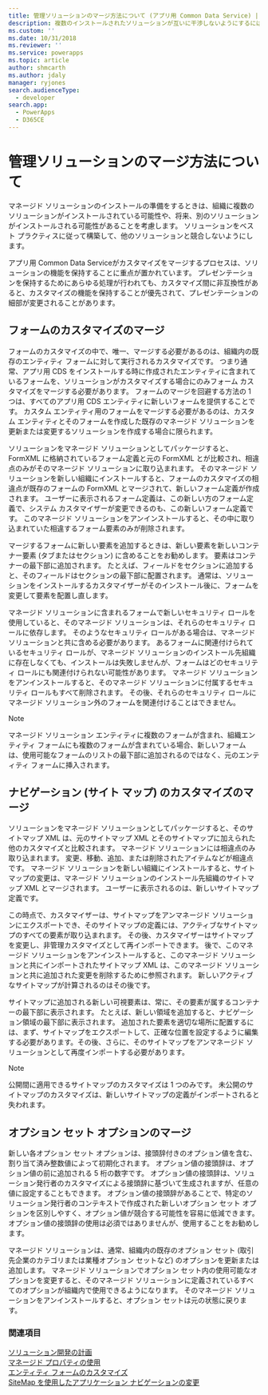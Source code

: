```yaml
---
title: 管理ソリューションのマージ方法について (アプリ用 Common Data Service) | Microsoft Docs
description: 複数のインストールされたソリューションが互いに干渉しないようにするには、ソリューションの構築中にベストプラクティスに従います。
ms.custom: ''
ms.date: 10/31/2018
ms.reviewer: ''
ms.service: powerapps
ms.topic: article
author: shmcarth
ms.author: jdaly
manager: ryjones
search.audienceType:
  - developer
search.app:
  - PowerApps
  - D365CE
---
```

# <a name="understand-how-managed-solutions-are-merged"></a>管理ソリューションのマージ方法について

マネージド ソリューションのインストールの準備をするときは、組織に複数のソリューションがインストールされている可能性や、将来、別のソリューションがインストールされる可能性があることを考慮します。 ソリューションをベスト プラクティスに従って構築して、他のソリューションと競合しないようにします。  
  
 アプリ用 Common Data Serviceがカスタマイズをマージするプロセスは、ソリューションの機能を保持することに重点が置かれています。 プレゼンテーションを保持するためにあらゆる処理が行われても、カスタマイズ間に非互換性があると、カスタマイズの機能を保持することが優先されて、プレゼンテーションの細部が変更されることがあります。  
  
<a name="BKMK_MergingFormCustomizations"></a>   

## <a name="merge-form-customizations"></a>フォームのカスタマイズのマージ  
 フォームのカスタマイズの中で、唯一、マージする必要があるのは、組織内の既存のエンティティ フォームに対して実行されるカスタマイズです。 つまり通常、アプリ用 CDS をインストールする時に作成されたエンティティに含まれているフォームを、ソリューションがカスタマイズする場合にのみフォーム カスタマイズをマージする必要があります。 フォームのマージを回避する方法の 1 つは、すべてのアプリ用 CDS エンティティに新しいフォームを提供することです。 カスタム エンティティ用のフォームをマージする必要があるのは、カスタム エンティティとそのフォームを作成した既存のマネージド ソリューションを更新または変更するソリューションを作成する場合に限られます。  
  
 ソリューションをマネージド ソリューションとしてパッケージすると、FormXML に格納されているフォーム定義と元の FormXML とが比較され、相違点のみがそのマネージド ソリューションに取り込まれます。 そのマネージド ソリューションを新しい組織にインストールすると、フォームのカスタマイズの相違点が既存のフォームの FormXML とマージされて、新しいフォーム定義が作成されます。 ユーザーに表示されるフォーム定義は、この新しい方のフォーム定義で、システム カスタマイザーが変更できるのも、この新しいフォーム定義です。 このマネージド ソリューションをアンインストールすると、その中に取り込まれていた相違するフォーム要素のみが削除されます。  
  
 マージするフォームに新しい要素を追加するときは、新しい要素を新しいコンテナー要素 (タブまたはセクション) に含めることをお勧めします。 要素はコンテナーの最下部に追加されます。 たとえば、フィールドをセクションに追加すると、そのフィールドはセクションの最下部に配置されます。 通常は、ソリューションをインストールするカスタマイザーがそのインストール後に、フォームを変更して要素を配置し直します。  
  
 マネージド ソリューションに含まれるフォームで新しいセキュリティ ロールを使用していると、そのマネージド ソリューションは、それらのセキュリティ ロールに依存します。 そのようなセキュリティ ロールがある場合は、マネージド ソリューションと共に含める必要があります。 あるフォームに関連付けられているセキュリティ ロールが、マネージド ソリューションのインストール先組織に存在しなくても、インストールは失敗しませんが、フォームはどのセキュリティ ロールにも関連付けられない可能性があります。 マネージド ソリューションをアンインストールすると、そのマネージド ソリューションに付属するセキュリティ ロールもすべて削除されます。 その後、それらのセキュリティ ロールにマネージド ソリューション外のフォームを関連付けることはできません。  
  
> [!NOTE]
>  マネージド ソリューション エンティティに複数のフォームが含まれ、組織エンティティ フォームにも複数のフォームが含まれている場合、新しいフォームは、使用可能なフォームのリストの最下部に追加されるのではなく、元のエンティティ フォームに挿入されます。  
  
<a name="BKMK_MergingNavigationCustomizations"></a>   
## <a name="merge-navigation-sitemap-customizations"></a>ナビゲーション (サイト マップ) のカスタマイズのマージ  
 ソリューションをマネージド ソリューションとしてパッケージすると、そのサイトマップ XML は、元のサイトマップ XML とそのサイトマップに加えられた他のカスタマイズと比較されます。 マネージド ソリューションには相違点のみ取り込まれます。 変更、移動、追加、または削除されたアイテムなどが相違点です。 マネージド ソリューションを新しい組織にインストールすると、サイトマップの変更は、マネージド ソリューションのインストール先組織のサイトマップ XML とマージされます。 ユーザーに表示されるのは、新しいサイトマップ定義です。  
  
 この時点で、カスタマイザーは、サイトマップをアンマネージド ソリューションにエクスポートでき、そのサイトマップの定義には、アクティブなサイトマップのすべての要素が取り込まれます。 その後、カスタマイザーはサイトマップを変更し、非管理カスタマイズとして再インポートできます。  後で、このマネージド ソリューションをアンインストールすると、このマネージド ソリューションと共にインポートされたサイトマップ XML は、このマネージド ソリューションと共に追加された変更を削除するために参照されます。 新しいアクティブなサイトマップが計算されるのはその後です。  
  
 サイトマップに追加される新しい可視要素は、常に、その要素が属するコンテナーの最下部に表示されます。 たとえば、新しい領域を追加すると、ナビゲーション領域の最下部に表示されます。 追加された要素を適切な場所に配置するには、まず、サイトマップをエクスポートして、正確な位置を設定するように編集する必要があります。その後、さらに、そのサイトマップをアンマネージド ソリューションとして再度インポートする必要があります。  
  
> [!NOTE]
>  公開間に適用できるサイトマップのカスタマイズは 1 つのみです。 未公開のサイトマップのカスタマイズは、新しいサイトマップの定義がインポートされると失われます。  
  
<a name="BKMK_MergingOptionSetOptions"></a>   
## <a name="merge-option-set-options"></a>オプション セット オプションのマージ  
 新しい各オプション セット オプションは、接頭辞付きのオプション値を含む、割り当て済み整数値によって初期化されます。 オプション値の接頭辞は、オプション値の前に追加される 5 桁の数字です。 オプション値の接頭辞は、ソリューション発行者のカスタマイズによる接頭辞に基づいて生成されますが、任意の値に設定することもできます。 オプション値の接頭辞があることで、特定のソリューション発行者のコンテキストで作成された新しいオプション セット オプションを区別しやすく、オプション値が競合する可能性を容易に低減できます。 オプション値の接頭辞の使用は必須ではありませんが、使用することをお勧めします。  
  
 マネージド ソリューションは、通常、組織内の既存のオプション セット (取引先企業のカテゴリまたは業種オプション セットなど) のオプションを更新または追加します。 マネージド ソリューションでオプション セット内の使用可能なオプションを変更すると、そのマネージド ソリューションに定義されているすべてのオプションが組織内で使用できるようになります。 そのマネージド ソリューションをアンインストールすると、オプション セットは元の状態に戻ります。  
  
### <a name="see-also"></a>関連項目  
 [ソリューション開発の計画](/dynamics365/customer-engagement/developer/plan-solution-development)   
 [マネージド プロパティの使用](use-managed-properties.md)   
 [エンティティ フォームのカスタマイズ](/dynamics365/customer-engagement/developer/customize-dev/customize-entity-forms)   
 [SiteMap を使用したアプリケーション ナビゲーションの変更](/dynamics365/customer-engagement/developer/customize-dev/change-application-navigation-using-sitemap)

